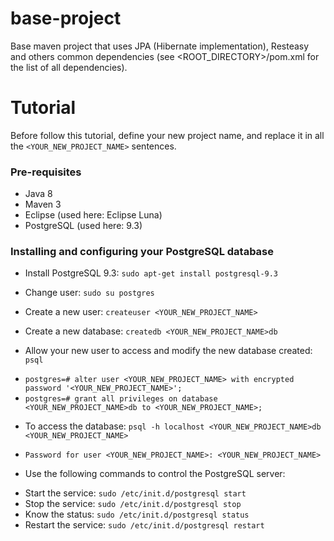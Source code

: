 base-project
============

Base maven project that uses JPA (Hibernate implementation), Resteasy and others common dependencies (see &lt;ROOT_DIRECTORY>/pom.xml for the list of all dependencies).

Tutorial
========

Before follow this tutorial, define your new project name, and replace it in all the `<YOUR_NEW_PROJECT_NAME>` sentences.

### Pre-requisites

  * Java 8
  * Maven 3
  * Eclipse (used here: Eclipse Luna)
  * PostgreSQL (used here: 9.3)
    
### Installing and configuring your PostgreSQL database

  * Install PostgreSQL 9.3: `sudo apt-get install postgresql-9.3`
  
  * Change user: `sudo su postgres`

  * Create a new user: `createuser <YOUR_NEW_PROJECT_NAME>`

  * Create a new database: `createdb <YOUR_NEW_PROJECT_NAME>db`

  * Allow your new user to access and modify the new database created: `psql`
   - `postgres=# alter user <YOUR_NEW_PROJECT_NAME> with encrypted password '<YOUR_NEW_PROJECT_NAME>';`
   - `postgres=# grant all privileges on database <YOUR_NEW_PROJECT_NAME>db to <YOUR_NEW_PROJECT_NAME>;`

  * To access the database: `psql -h localhost <YOUR_NEW_PROJECT_NAME>db <YOUR_NEW_PROJECT_NAME>`
   - `Password for user <YOUR_NEW_PROJECT_NAME>: <YOUR_NEW_PROJECT_NAME>`

  * Use the following commands to control the PostgreSQL server:
   - Start the service: `sudo /etc/init.d/postgresql start`
   - Stop the service: `sudo /etc/init.d/postgresql stop`
   - Know the status: `sudo /etc/init.d/postgresql status`
   - Restart the service: `sudo /etc/init.d/postgresql restart`

